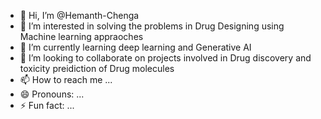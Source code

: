 - 👋 Hi, I’m @Hemanth-Chenga
- 👀 I’m interested in solving the problems in Drug Designing using Machine learning appraoches
- 🌱 I’m currently learning  deep learning and Generative AI
- 💞️ I’m looking to collaborate on projects involved in Drug discovery and toxicity preidiction of Drug molecules
- 📫 How to reach me ...
- 😄 Pronouns: ...
- ⚡ Fun fact: ...

<!---
Hemanth-Chenga/Hemanth-Chenga is a ✨ special ✨ repository because its `README.md` (this file) appears on your GitHub profile.
You can click the Preview link to take a look at your changes.
--->
